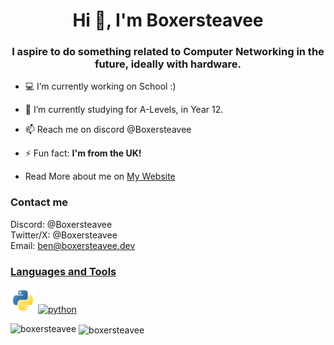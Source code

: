 <h1 align="center">Hi 👋, I'm Boxersteavee</h1>
<h3 align="center">I aspire to do something related to Computer Networking in the future, ideally with hardware.</h3>

- 💻 I’m currently working on School :)

- 🌱 I’m currently studying for A-Levels, in Year 12.

- 📫 Reach me on discord @Boxersteavee

- ⚡ Fun fact: **I'm from the UK!**

- Read More about me on [My Website](https://boxersteavee.dev)

<h3 align="left">Contact me</h3>
<p align="left">
Discord: @Boxersteavee <br>Twitter/X: @Boxersteavee <br> Email: <a href=mailto:ben@boxersteavee.dev>ben@boxersteavee.dev
</p>

<h3 align="left">Languages and Tools</h3>
<p align="left"> 
<a href="https://www.python.org" target="_blank" rel="noreferrer"> <img src="https://raw.githubusercontent.com/devicons/devicon/master/icons/python/python-original.svg" alt="python" width="40" height="40"/></a> 
<a href="https://astro.build" target="_blank" rel="noreferrer"> <img src="https://astro.build/assets/press/astro-icon-light-gradient.png" alt="python" width="40" height="40"/></a>

<p><img align="left" src="https://github-readme-stats.vercel.app/api/top-langs?username=boxersteavee&show_icons=true&locale=en&layout=compact" alt="boxersteavee" /></p>

<p>&nbsp;<img align="center" src="https://github-readme-stats.vercel.app/api?username=boxersteavee&show_icons=true&locale=en" alt="boxersteavee"/></p>

